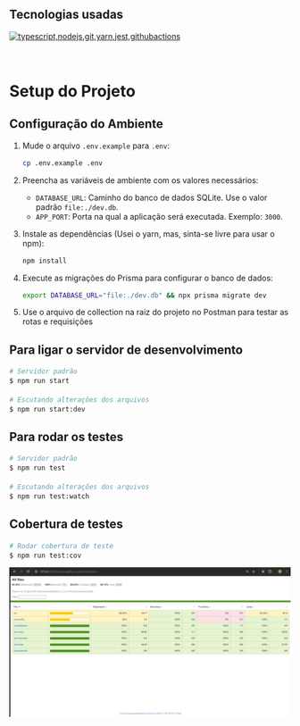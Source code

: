 ## Tecnologias usadas

  <a href="https://go-skill-icons.vercel.app/">
    <img src="https://go-skill-icons.vercel.app/api/icons?i=typescript,nodejs,git,yarn,jest,githubactions" alt="typescript,nodejs,git,yarn,jest,githubactions" />
  </a>

<br>
<br>
<br>

# Setup do Projeto

## Configuração do Ambiente

1. Mude o arquivo `.env.example` para `.env`:

   ```bash
   cp .env.example .env
   ```

2. Preencha as variáveis de ambiente com os valores necessários:

   - `DATABASE_URL`: Caminho do banco de dados SQLite. Use o valor padrão `file:./dev.db`.
   - `APP_PORT`: Porta na qual a aplicação será executada. Exemplo: `3000`.

3. Instale as dependências (Usei o yarn, mas, sinta-se livre para usar o npm):

   ```bash
   npm install
   ```

4. Execute as migrações do Prisma para configurar o banco de dados:
   ```bash
   export DATABASE_URL="file:./dev.db" && npx prisma migrate dev
   ```

5. Use o arquivo de collection na raiz do projeto no Postman para testar as rotas e requisições


## Para ligar o servidor de desenvolvimento

```bash
# Servidor padrão
$ npm run start

# Escutando alterações dos arquivos
$ npm run start:dev
```

## Para rodar os testes

```bash
# Servidor padrão
$ npm run test

# Escutando alterações dos arquivos
$ npm run test:watch
```

## Cobertura de testes

```bash
# Rodar cobertura de teste
$ npm run test:cov

```

![Cobertura de testes](coverage.png)
